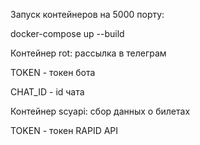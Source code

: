 Запуск контейнеров на 5000 порту:

docker-compose up --build

Контейнер rot: рассылка в телеграм

TOKEN - токен бота

CHAT_ID - id чата

Контейнер scyapi: сбор данных о билетах

TOKEN - токен RAPID API
